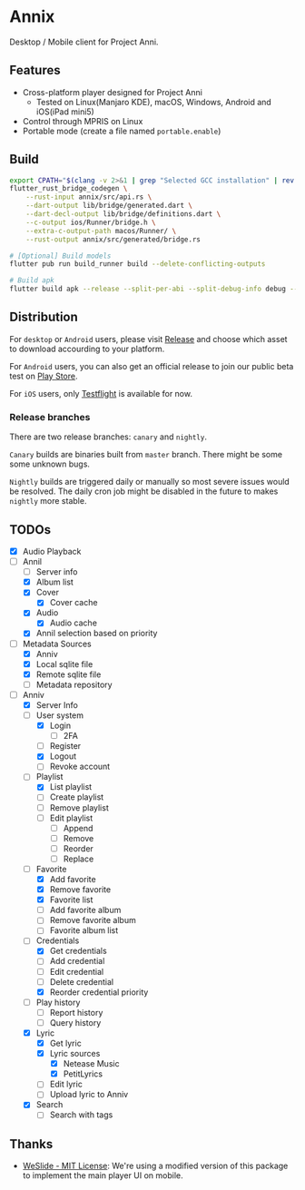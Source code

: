 # Annix

Desktop / Mobile client for Project Anni.

## Features

- Cross-platform player designed for Project Anni
    - Tested on Linux(Manjaro KDE), macOS, Windows, Android and iOS(iPad mini5)
- Control through MPRIS on Linux
- Portable mode (create a file named `portable.enable`)

## Build

```bash
export CPATH="$(clang -v 2>&1 | grep "Selected GCC installation" | rev | cut -d' ' -f1 | rev)/include"
flutter_rust_bridge_codegen \
    --rust-input annix/src/api.rs \
    --dart-output lib/bridge/generated.dart \
    --dart-decl-output lib/bridge/definitions.dart \
    --c-output ios/Runner/bridge.h \
    --extra-c-output-path macos/Runner/ \
    --rust-output annix/src/generated/bridge.rs

# [Optional] Build models
flutter pub run build_runner build --delete-conflicting-outputs

# Build apk
flutter build apk --release --split-per-abi --split-debug-info debug --obfuscate
```

## Distribution

For `desktop` or `Android` users, please visit [Release](https://github.com/ProjectAnni/annix/releases) and  choose which asset to download accourding to your platform.

For `Android` users, you can also get an official release to join our public beta test on [Play Store](https://play.google.com/store/apps/details?id=rs.anni.annix).

For `iOS` users, only [Testflight](https://testflight.apple.com/join/ZWXnvupI) is available for now.

### Release branches

There are two release branches: `canary` and `nightly`.

`Canary` builds are binaries built from `master` branch. There might be some some unknown bugs.

`Nightly` builds are triggered daily or manually so most severe issues would be resolved. The daily cron job might be disabled in the future to makes `nightly` more stable.

## TODOs

- [x] Audio Playback
- [ ] Annil
    - [ ] Server info
    - [x] Album list
    - [x] Cover
        - [x] Cover cache
    - [x] Audio
        - [x] Audio cache
    - [x] Annil selection based on priority
- [ ] Metadata Sources
    - [x] Anniv
    - [x] Local sqlite file
    - [x] Remote sqlite file
    - [ ] Metadata repository
- [ ] Anniv
    - [x] Server Info
    - [ ] User system
        - [x] Login
            - [ ] 2FA
        - [ ] Register
        - [x] Logout
        - [ ] Revoke account
    - [ ] Playlist
        - [x] List playlist
        - [ ] Create playlist
        - [ ] Remove playlist
        - [ ] Edit playlist
            - [ ] Append
            - [ ] Remove
            - [ ] Reorder
            - [ ] Replace
    - [ ] Favorite
        - [x] Add favorite
        - [x] Remove favorite
        - [x] Favorite list
        - [ ] Add favorite album
        - [ ] Remove favorite album
        - [ ] Favorite album list
    - [ ] Credentials
        - [x] Get credentials
        - [ ] Add credential
        - [ ] Edit credential
        - [ ] Delete credential
        - [x] Reorder credential priority
    - [ ] Play history
      - [ ] Report history
      - [ ] Query history
    - [x] Lyric
      - [x] Get lyric
      - [x] Lyric sources
        - [x] Netease Music
        - [x] PetitLyrics
      - [ ] Edit lyric
      - [ ] Upload lyric to Anniv
    - [x] Search
      - [ ] Search with tags

## Thanks

- [WeSlide - MIT License](https://github.com/luciano-work/we_slide): We're using a modified version
  of this package to implement the main player UI on mobile.